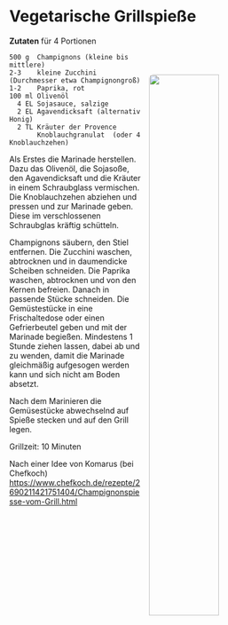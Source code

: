 Vegetarische Grillspieße
==========================

**Zutaten** für 4 Portionen

<img align='right' style="margin:5ex 0 1ex 1em;border-radius:8px" width="50%" src="https://leckere-rezepte.de/images/Veg_Grillspiesse.jpg">

```
500 g  Champignons (kleine bis mittlere) 
2-3    kleine Zucchini (Durchmesser etwa Champignongroß)
1-2    Paprika, rot
100 ml Olivenöl
  4 EL Sojasauce, salzige
  2 EL Agavendicksaft (alternativ Honig)
  2 TL Kräuter der Provence
       Knoblauchgranulat  (oder 4 Knoblauchzehen)
```
Als Erstes die Marinade herstellen. Dazu das Olivenöl, die Sojasoße, den Agavendicksaft und die Kräuter in einem Schraubglass vermischen.
Die Knoblauchzehen abziehen und pressen und zur Marinade geben. Diese im verschlossenen Schraubglas kräftig schütteln.

Champignons säubern, den Stiel entfernen. Die Zucchini waschen, abtrocknen und in daumendicke Scheiben schneiden. Die Paprika waschen, abtrocknen und von den Kernen befreien. Danach in passende Stücke schneiden. Die Gemüstestücke in eine Frischaltedose oder einen Gefrierbeutel geben und mit der Marinade begießen. Mindestens 1 Stunde ziehen lassen, dabei ab und zu wenden, damit die Marinade gleichmäßig aufgesogen werden kann und sich nicht am Boden absetzt.

Nach dem Marinieren die Gemüsestücke abwechselnd auf Spieße stecken und auf den Grill legen.

Grillzeit: 10 Minuten  

Nach einer Idee von Komarus (bei Chefkoch) https://www.chefkoch.de/rezepte/2690211421751404/Champignonspiesse-vom-Grill.html
